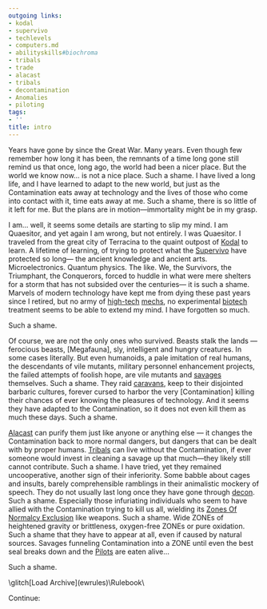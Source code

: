 ```yaml
---
outgoing links:
- kodal
- supervivo
- techlevels
- computers.md
- abilityskills#biochroma
- tribals
- trade
- alacast
- tribals
- decontamination
- Anomalies
- piloting
tags:
- ''
title: intro
---
```

Years have gone by since the Great War.
Many years.
Even though few remember how long it has been, the remnants of a time long gone still remind us that once,
long ago, the world had been a nicer place.
But the world we know now… is not a nice place.
Such a shame.
I have lived a long life, and I have learned to adapt to the new world,
but just as the Contamination eats away at technology and the lives of those who come into contact with it, time
eats away at me.
Such a shame, there is so little of it left for me.
But the plans are in motion—immortality might be in my grasp.

I am… well, it seems some details are starting to slip my mind.
I am Quaesitor, and yet again I am wrong, but not entirely.
I was Quaesitor.
I traveled from the great city of Terracina to the quaint outpost of [Kodal](kodal) to learn.
A lifetime of learning, of trying to protect what the [Supervivo](supervivo) have protected so long—
the ancient knowledge and ancient arts.
Microelectronics.
Quantum physics.
The like.
We, the Survivors, the Triumphant, the Conquerors,
forced to huddle in what were mere shelters for a storm that has not subsided over the centuries—
it is such a shame.
Marvels of modern technology have kept me from dying these past years since I retired,
but no army of [high-tech](techlevels) [mechs](computers.md), no experimental [biotech](abilityskills#biochroma) treatment seems to be able to extend my mind.
I have forgotten so much.

Such a shame.

Of course, we are not the only ones who survived.
Beasts stalk the lands — ferocious beasts, [Megafauna], sly, intelligent and hungry creatures.
In some cases literally.
But even humanoids, a pale imitation of real humans, the descendants of vile mutants,
military personnel enhancement projects, the failed attempts of foolish hope,
are vile mutants and [savages](tribals) themselves. Such a shame.
They raid [caravans](trade), keep to their disjointed barbaric cultures,
forever cursed to harbor the very [Contamination]  killing their chances of ever knowing the pleasures of technology.
And it seems they have adapted to the Contamination, so it does not even kill them as much these days.
Such a shame.

[Alacast](alacast) can purify them just like anyone or anything else —
it changes the Contamination back to more normal dangers, but dangers that can be dealt with by proper humans.
[Tribals](tribals) can live without the Contamination,
if ever someone would invest in cleaning a savage up that much—they likely still cannot contribute.
Such a shame.
I have tried, yet they remained uncooperative, another sign of their inferiority.
Some babble about cages and insults, barely comprehensible ramblings in their animalistic mockery of
speech.
They do not usually last long once they have gone through [decon](decontamination).
Such a shame.
Especially those infuriating individuals who seem to have allied with the Contamination trying to kill us all,
wielding its [Zones Of Normalcy Exclusion](Anomalies) like weapons.
Such a shame.
Wide ZONEs of heightened gravity or brittleness, oxygen-free ZONEs or pure oxidation.
Such a shame that they have to appear at all, even if caused by natural sources.
Savages funneling Contamination into a ZONE until even the best seal breaks down and the [Pilots](piloting) are eaten alive…

Such a shame.

\\glitch\[Load Archive](ewrules)\Rulebook\\

Continue: 